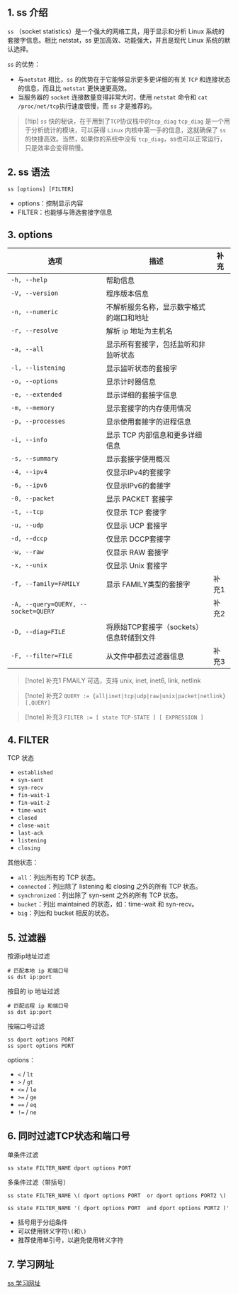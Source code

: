 ## 1. ss 介绍

`ss` （socket statistics）是一个强大的网络工具，用于显示和分析 Linux 系统的套接字信息。相比 netstat，ss 更加高效、功能强大，并且是现代 Linux 系统的默认选择。

`ss` 的优势：

+ 与`netstat` 相比，`ss` 的优势在于它能够显示更多更详细的有关 `TCP` 和连接状态的信息，而且比 `netstat` 更快速更高效。
+ 当服务器的 `socket` 连接数量变得非常大时，使用 `netstat` 命令和 `cat /proc/net/tcp`执行速度很慢，而 `ss` 才是推荐的。

>[!tip] `ss` 快的秘诀，在于用到了`TCP`协议栈中的`tcp_diag`
>`tcp_diag` 是一个用于分析统计的模块，可以获得 `Linux` 内核中第一手的信息，这就确保了 `ss` 的快捷高效。当然，如果你的系统中没有 `tcp_diag`，ss也可以正常运行，只是效率会变得稍慢。

## 2. ss 语法

```shell
ss [options] [FILTER]
```

+ options：控制显示内容
+ FILTER：也能够与筛选套接字信息

## 3. options

| 选项                                  | 描述                        | 补充  |
| ----------------------------------- | ------------------------- | --- |
| `-h, --help`                        | 帮助信息                      |     |
| `-V, --version`                     | 程序版本信息                    |     |
| `-n, --numeric`                     | 不解析服务名称，显示数字格式的端口和地址      |     |
| `-r, --resolve`                     | 解析 ip 地址为主机名              |     |
| `-a, --all`                         | 显示所有套接字，包括监听和非监听状态        |     |
| `-l, --listening`                   | 显示监听状态的套接字                |     |
| `-o, --options`                     | 显示计时器信息                   |     |
| `-e, --extended`                    | 显示详细的套接字信息                |     |
| `-m, --memory`                      | 显示套接字的内存使用情况              |     |
| `-p, --processes`                   | 显示使用套接字的进程信息              |     |
| `-i, --info`                        | 显示 TCP 内部信息和更多详细信息        |     |
| `-s, --summary`                     | 显示套接字使用概况                 |     |
| `-4, --ipv4`                        | 仅显示IPv4的套接字               |     |
| `-6, --ipv6`                        | 仅显示IPv6的套接字               |     |
| `-0, --packet`                      | 显示 PACKET 套接字             |     |
| `-t, --tcp`                         | 仅显示 TCP 套接字               |     |
| `-u, --udp`                         | 仅显示 UCP 套接字               |     |
| `-d, --dccp`                        | 仅显示 DCCP套接字               |     |
| `-w, --raw`                         | 仅显示 RAW 套接字               |     |
| `-x, --unix`                        | 仅显示 Unix 套接字              |     |
| `-f, --family=FAMILY`               | 显示 FAMILY类型的套接字           | 补充1 |
| `-A, --query=QUERY, --socket=QUERY` |                           | 补充2 |
| `-D, --diag=FILE`                   | 将原始TCP套接字（sockets）信息转储到文件 |     |
| `-F, --filter=FILE`                 | 从文件中都去过滤器信息               | 补充3 |

> [!note] 补充1
> FMAILY 可选，支持 unix, inet, inet6, link, netlink

>[!note] 补充2
`QUERY := {all|inet|tcp|udp|raw|unix|packet|netlink}[,QUERY]`

>[!note] 补充3
>`FILTER := [ state TCP-STATE ] [ EXPRESSION ]`

## 4. FILTER

TCP 状态

+ `established`
+ `syn-sent`
+ `syn-recv`
+ `fin-wait-1`
+ `fin-wait-2`
+ `time-wait`
+ `closed`
+ `close-wait`
+ `last-ack`
+ `listening`
+ `closing`

其他状态：

+ `all`：列出所有的 TCP 状态。
+ `connected`：列出除了 listening 和 closing 之外的所有 TCP 状态。
+ `synchronized`：列出除了 syn-sent 之外的所有 TCP 状态。
+ `bucket`：列出 maintained 的状态，如：time-wait 和 syn-recv。
+ `big`：列出和 bucket 相反的状态。

## 5. 过滤器

按源ip地址过滤

```shell
# 匹配本地 ip 和端口号
ss dst ip:port
```

按目的 ip 地址过滤

```shell
# 匹配远程 ip 和端口号
ss dst ip:port
```

按端口号过滤

```shell
ss dport options PORT
ss sport options PORT
```

options：

+ `<` / `lt`
+ `>` / `gt`
+ `<=` / `le`
+ `>=` / `ge`
+ `==` / `eq`
+ `!=` / `ne`

## 6. 同时过滤TCP状态和端口号

单条件过滤

```shell
ss state FILTER_NAME dport options PORT
```

多条件过滤（带括号）

```shell
ss state FILTER_NAME \( dport options PORT  or dport options PORT2 \)

ss state FILTER_NAME '( dport options PORT  and dport options PORT2 )'
```

+ 括号用于分组条件
+ 可以使用转义字符`\(`和`\)`
+ 推荐使用单引号，以避免使用转义字符

## 7. 学习网址

[ss 学习网址](https://kklinux.github.io/linux-command/c/ss.html)
